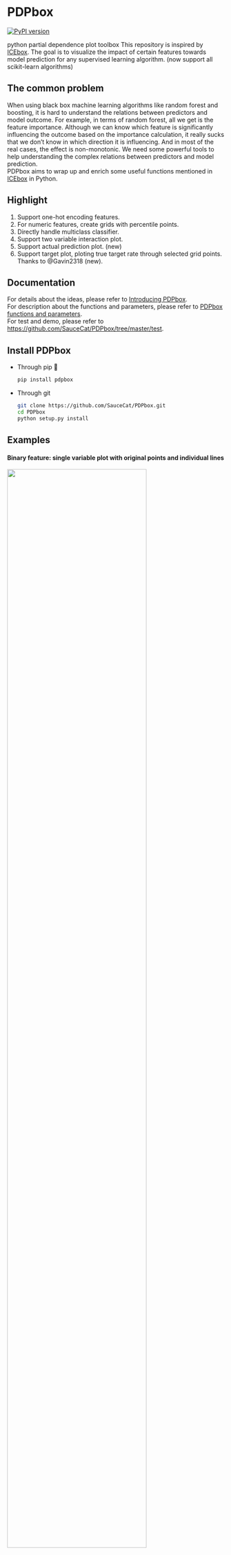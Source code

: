 # PDPbox
[![PyPI version](https://badge.fury.io/py/PDPbox.svg)](https://badge.fury.io/py/PDPbox)

python partial dependence plot toolbox
This repository is inspired by [ICEbox](https://github.com/kapelner/ICEbox). The goal is to visualize the impact of certain features towards model prediction for any supervised learning algorithm. (now support all scikit-learn algorithms)

## The common problem
When using black box machine learning algorithms like random forest and boosting, it is hard to understand the relations between predictors and model outcome. For example, in terms of random forest, all we get is the feature importance. Although we can know which feature is significantly influencing the outcome based on the importance calculation, it really sucks that we don’t know in which direction it is influencing. And in most of the real cases, the effect is non-monotonic. We need some powerful tools to help understanding the complex relations between predictors and model prediction.  
PDPbox aims to wrap up and enrich some useful functions mentioned in [ICEbox](https://github.com/kapelner/ICEbox) in Python.

## Highlight
1. Support one-hot encoding features.
2. For numeric features, create grids with percentile points.
3. Directly handle multiclass classifier.
4. Support two variable interaction plot.
5. Support actual prediction plot. (new)
6. Support target plot, ploting true target rate through selected grid points. Thanks to @Gavin2318 (new).

## Documentation
For details about the ideas, please refer to [Introducing PDPbox](https://medium.com/@SauceCat/introducing-pdpbox-2aa820afd312).  
For description about the functions and parameters, please refer to [PDPbox functions and parameters](https://github.com/SauceCat/PDPbox/blob/master/parameter.md).   
For test and demo, please refer to https://github.com/SauceCat/PDPbox/tree/master/test.

## Install PDPbox
- Through pip :100:
  ```bash
  pip install pdpbox
  ```
- Through git
  ```bash
  git clone https://github.com/SauceCat/PDPbox.git
  cd PDPbox
  python setup.py install
  ```

## Examples
#### **Binary feature:** single variable plot with original points and individual lines
<img src="https://github.com/SauceCat/pdpBox/blob/master/images/binary_03.png" width="80%">

#### **Binary feature:** single variable plot with clustered individual lines
<img src="https://github.com/SauceCat/pdpBox/blob/master/images/binary_04.png" width="80%">

#### **Binary feature:** actual predictions plot for a single variable
<img src="https://github.com/SauceCat/PDPbox/blob/master/images/actual_preds_01.PNG" width="80%">

#### **Binary feature:** target plot for a single variable (true survived rate through different values of a variable)
<img src="https://github.com/SauceCat/PDPbox/blob/master/images/target_plot_01.png" width="80%">

#### **Numeric feature:** single variable plot with x_quantile=True, original points and individual lines
<img src="https://github.com/SauceCat/pdpBox/blob/master/images/numeric_03.png" width="80%">

#### **Numeric feature:** single variable plot with percentile_range=(5, 95)
<img src="https://github.com/SauceCat/pdpBox/blob/master/images/numeric_05.png" width="80%">

#### **Numeric feature:** single variable plot with customized grid points
<img src="https://github.com/SauceCat/pdpBox/blob/master/images/numeric_06.png" width="80%">

#### **Numeric feature:** actual predictions plot for a single variable
<img src="https://github.com/SauceCat/PDPbox/blob/master/images/actual_preds_03.PNG" width="80%">

#### **Numeric feature:** target plot for a single variable (true survived rate through different values of a variable)
<img src="https://github.com/SauceCat/PDPbox/blob/master/images/target_plot_02.png" width="80%">

#### **Numeric feature:** target plot for a single variable (multiclass)
<img src="https://github.com/SauceCat/PDPbox/blob/master/images/target_plot_04.png" width="80%">

#### **Onehot encoding feature:** single variable plot with individual lines and original points
<img src="https://github.com/SauceCat/pdpBox/blob/master/images/onehot_01.png" width="80%">

#### **Onehot encoding feature:** single variable plot without centering the lines
<img src="https://github.com/SauceCat/pdpBox/blob/master/images/onehot_02.png" width="80%">

#### **Onehot encoding feature:** actual predictions plot for a single variable
<img src="https://github.com/SauceCat/PDPbox/blob/master/images/actual_preds_02.PNG" width="80%">

#### **Onehot encoding feature:** target plot for a single variable (true survived rate through different values of a variable)
<img src="https://github.com/SauceCat/PDPbox/blob/master/images/target_plot_03.png" width="80%">

#### **Multiclass:** single variable plot with individual lines and original points
<img src="https://github.com/SauceCat/pdpBox/blob/master/images/multi_02.png">

#### **Interaction between two variables:** the complete plot
<img src="https://github.com/SauceCat/pdpBox/blob/master/images/inter_01.png">

#### **Interaction between two variables:** multiclass with only contour plots
<img src="https://github.com/SauceCat/pdpBox/blob/master/images/multi_03.png">
